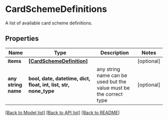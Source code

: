 # CardSchemeDefinitions

A list of available card scheme definitions.

## Properties
Name | Type | Description | Notes
------------ | ------------- | ------------- | -------------
**items** | [**[CardSchemeDefinition]**](CardSchemeDefinition.md) |  | [optional] 
**any string name** | **bool, date, datetime, dict, float, int, list, str, none_type** | any string name can be used but the value must be the correct type | [optional]

[[Back to Model list]](../README.md#documentation-for-models) [[Back to API list]](../README.md#documentation-for-api-endpoints) [[Back to README]](../README.md)


